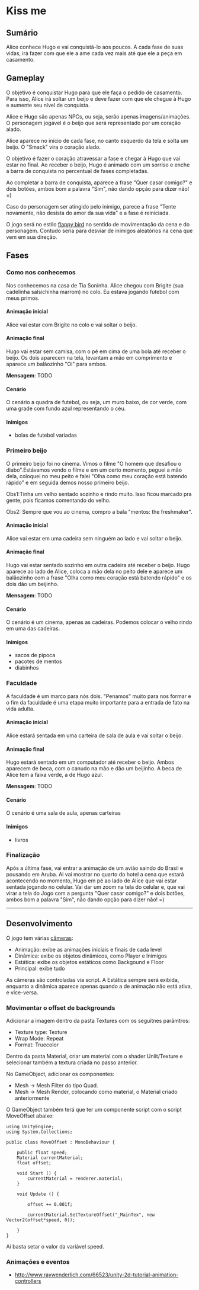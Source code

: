# Kiss me

## Sumário

Alice conhece Hugo e vai conquistá-lo aos poucos. A cada fase de suas vidas, irá fazer com que ele a ame cada vez mais até que ele a peça em casamento.

## Gameplay

O objetivo é conquistar Hugo para que ele faça o pedido de casamento. Para isso, Alice irá soltar um beijo e deve fazer com que ele chegue à Hugo e aumente seu nível de conquista. 

Alice e Hugo são apenas NPCs, ou seja, serão apenas imagens/animações. O personagem jogável é o beijo que será representado por um coração alado. 

Alice aparece no início de cada fase, no canto esquerdo da tela e solta um beijo. O "Smack" vira o coração alado. 

O objetivo é fazer o coração atravessar a fase e chegar à Hugo que vai estar no final. Ao receber o beijo, Hugo é animado com um sorriso e enche a barra de conquista no percentual de fases completadas.

Ao completar a barra de conquista, aparece a frase "Quer casar comigo?" e dois botões, ambos bom a palavra "Sim", não dando opção para dizer não! =)

Caso do personagem ser atingido pelo inimigo, parece a frase "Tente novamente, não desista do amor da sua vida" e a fase é reiniciada.

O jogo será no estilo [flappy bird](https://www.youtube.com/watch?v=YHH2101OFfI) no sentido de movimentação da cena e do personagem. Contudo seria para desviar de inimigos aleatórios na cena que vem em sua direção.

## Fases

### Como nos conhecemos

Nos conhecemos na casa de Tia Soninha. Alice chegou com Brigite (sua cadelinha salsichinha marrom) no colo. Eu estava jogando futebol com meus primos.

#### Animação inicial

Alice vai estar com Brigite no colo e vai soltar o beijo.

#### Animação final

Hugo vai estar sem camisa, com o pé em cima de uma bola até receber o beijo. Os dois aparecem na tela, levantam a mão em comprimento e aparece um balãozinho "Oi" para ambos.

**Mensagem**: TODO

#### Cenário

O cenário a quadra de futebol, ou seja, um muro baixo, de cor verde, com uma grade com fundo azul representando o céu.

#### Inimigos

- bolas de futebol variadas


### Primeiro beijo

O primeiro beijo foi no cinema. Vimos o filme "O homem que desafiou o diabo".Estávamos vendo o filme e em um certo momento, peguei a mão dela, coloquei no meu peito e falei "Olha como meu coração está batendo rápido" e em seguida demos nosso primeiro beijo.

Obs1:Tinha um velho sentado sozinho e rindo muito. Isso ficou marcado pra gente, pois ficamos comentando do velho.

Obs2: Sempre que vou ao cinema, compro a bala "mentos: the freshmaker".

#### Animação inicial

Alice vai estar em uma cadeira sem ninguém ao lado e vai soltar o beijo.

#### Animação final

Hugo vai estar sentado sozinho em outra cadeira até receber o beijo. Hugo aparece ao lado de Alice, coloca a mão dela no peito dele e aparece um balãozinho com a frase "Olha como meu coração está batendo rápido" e os dois dão um beijinho.

**Mensagem**: TODO

#### Cenário

O cenário é um cinema, apenas as cadeiras. Podemos colocar o velho rindo em uma das cadeiras.

#### Inimigos

- sacos de pipoca
- pacotes de mentos
- diabinhos


### Faculdade

A faculdade é um marco para nós dois. "Penamos" muito para nos formar e o fim da faculdade é uma etapa muito importante para a entrada de fato na vida adulta.

#### Animação inicial

Alice estará sentada em uma carteira de sala de aula e vai soltar o beijo.

#### Animação final

Hugo estará sentado em um computador até receber o beijo. Ambos aparecem de beca, com o canudo na mão e dão um beijinho. A beca de Alice tem a faixa verde, a de Hugo azul.

**Mensagem**: TODO

#### Cenário

O cenário é uma sala de aula, apenas carteiras

#### Inimigos

- livros

### Finalização

Após a última fase, vai entrar a animação de um avião saindo do Brasil e pousando em Aruba. Ai vai mostrar no quarto do hotel a cena que estará acontecendo no momento, Hugo em pé ao lado de Alice que vai estar sentada jogando no celular. Vai dar um zoom na tela do celular e, que vai virar a tela do Jogo com a pergunta "Quer casar comigo?" e dois botões, ambos bom a palavra "Sim", não dando opção para dizer não! =)

---

## Desenvolvimento

O jogo tem várias [câmeras](http://unity3d.com/learn/tutorials/modules/beginner/graphics/cameras):

  - Animação: exibe as animações iniciais e finais de cada level
  - Dinâmica: exibe os objetos dinâmicos, como Player e Inimigos
  - Estática: exibe os objetos estáticos como Backgound e Floor
  - Principal: exibe tudo

As câmeras são controladas via script. A Estática sempre será exibida, enquanto a dinâmica aparece apenas quando a de animação não está ativa, e vice-versa.

### Movimentar o offset de backgrounds

Adicionar a imagem dentro da pasta Textures com os seguitnes parâmtros:

  - Texture type: Texture
  - Wrap Mode: Repeat
  - Format: Truecolor

Dentro da pasta Material, criar um material com o shader Unlit/Texture e selecionar também a textura criada no passo anterior.

No GameObject, adicionar os componentes:

  - Mesh -> Mesh Filter do tipo Quad.
  - Mesh -> Mesh Render, colocando como material, o Material criado anteriormente

O GameObject também terá que ter um componente script com o script MoveOffset abaixo:


    using UnityEngine;
    using System.Collections;
    
    public class MoveOffset : MonoBehaviour {
        
        public float speed;
        Material currentMaterial;
        float offset;
        
        void Start () {
            currentMaterial = renderer.material;
        }
        
        void Update () {
            
            offset += 0.001f;
            
            currentMaterial.SetTextureOffset("_MainTex", new Vector2(offset*speed, 0));
            
        }
    }

Ai basta setar o valor da variável speed.

### Animações e eventos

- http://www.raywenderlich.com/66523/unity-2d-tutorial-animation-controllers